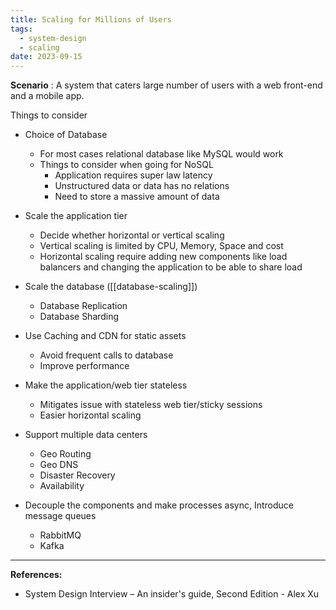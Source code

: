 ```yaml
---
title: Scaling for Millions of Users
tags:
  - system-design
  - scaling
date: 2023-09-15
---
```


**Scenario** : A system that caters large number of users with a web front-end and a mobile app.

Things to consider

- Choice of Database
    - For most cases relational database like MySQL would work
    - Things to consider when going for NoSQL
        - Application requires super law latency
        - Unstructured data or data has no relations
        - Need to store a massive amount of data
          
- Scale the application tier
    - Decide whether horizontal or vertical scaling
    - Vertical scaling is limited by CPU, Memory, Space and cost
    - Horizontal scaling require adding new components like load balancers and changing the application to be able to share load
      
- Scale the database ([[database-scaling]])
    - Database Replication
    - Database Sharding
 
- Use Caching and CDN for static assets
    - Avoid frequent calls to database
    - Improve performance
      
- Make the application/web tier stateless
    - Mitigates issue with stateless web tier/sticky sessions
    - Easier horizontal scaling

- Support multiple data centers
    - Geo Routing
    - Geo DNS
    - Disaster Recovery
    - Availability

- Decouple the components and make processes async, Introduce message queues
    - RabbitMQ
    - Kafka

---
**References:**
- System Design Interview – An insider's guide, Second Edition - Alex Xu
